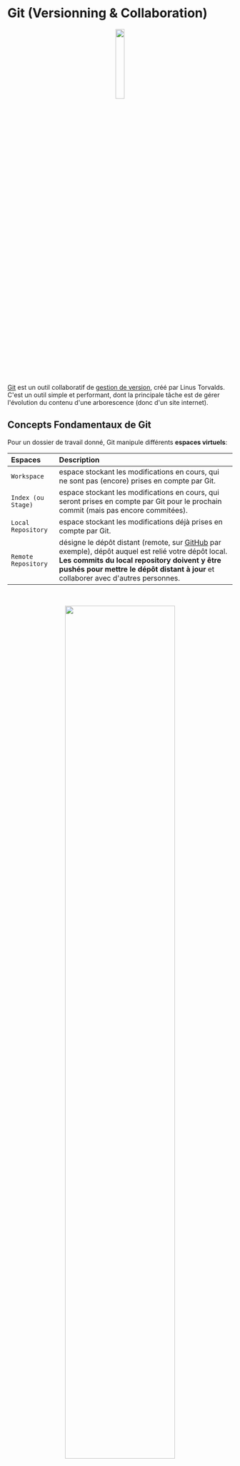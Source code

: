 # Git (Versionning & Collaboration)

<p align="center">
  <img src='img/Git.png'  width='20%'>
</p>

[Git](https://git-scm.com/) est un outil collaboratif de [gestion de version](https://fr.wikipedia.org/wiki/Gestion_de_versions), créé par Linus Torvalds. C'est un outil simple et performant, dont la principale tâche est de gérer l'évolution du contenu d'une arborescence (donc d'un site internet).

## Concepts Fondamentaux de Git

Pour un dossier de travail donné, Git manipule différents **espaces virtuels**:

| Espaces             | Description                           |
| :------------------ | :------------------------------------ | 
| `Workspace`         | espace stockant les modifications en cours, qui ne sont pas (encore) prises en compte par Git. |
| `Index (ou Stage)`  | espace stockant les modifications en cours, qui seront prises en compte par Git pour le prochain commit (mais pas encore commitées). |
| `Local Repository`  | espace stockant les modifications déjà prises en compte par Git. |
| `Remote Repository` | désigne le dépôt distant (remote, sur [GitHub](https://github.com/) par exemple), dépôt auquel est relié votre dépôt local. **Les commits du local repository doivent y être pushés pour mettre le dépôt distant à jour** et collaborer avec d'autres personnes. |

<br>

<p align="center">
  <img src='img/Git_Overview.png'  width='70%'>
</p>

## Créer une Clé SSH pour GitHub

Avant toute chose, pour utiliser [Git](https://git-scm.com/) et [GitHub](https://github.com/) à leur pleins potentiels, on va créer une clé dite SSH. Cette clé est une carte d'identité nous permettant de nous authentifier auprès de [GitHub](https://github.com/), notamment pour accéder aux repos privés, signer nos commits, etc.

- [Connecting to GitHub with SSH](https://help.github.com/articles/connecting-to-github-with-ssh/) 

### Vérification de Clés Existantes

Avant de générer une clé SSH, on peut vérifier si nous n'avons pas déjà de clés existantes.

```sh

# Affiche les fichiers du répertoire .ssh, si ils existent
$ ls -al ~/.ssh

```

Par défaut, les noms de fichier des clès publiques supportées pour GitHub sont les suivantes: 
- `id_rsa.pub`
- `id_ecdsa.pub`
- `id_ed25519.pub`

### Création de la Clé

```sh

# Attention à bien remplacer l'email par le votre ;)
$ ssh-keygen -t ed25519 -C "your_email@exemple.fr"

```

⚠️ **WARNING**

> Si votre système ne supporte pas Algorithme Ed25519, il faudra utiliser ce code:

```sh

# Attention à bien remplacer l'email par le votre ;)
$ ssh-keygen -t rsa -b 4096 -C "votre-email@exemple.fr"

```

> Il vous sera demandé d'inventer **une passphrase**, c'est-à-dire un mot de passe un peu costaud (qui peut carrément être une phrase, avec des espaces, des accents et tout ! Cette passphrase n'est pas strictement obligatoire (elle peut être vide…), mais il est fortement recommandé d'en choisir une. Par contre, il faut la retenir par cœur, si elle est perdue, **la clé SSH est bonne à jeter !**

Une clé SSH se compose de **deux parties**, si bien qu'à l'issue de la commande, vous obtenez deux choses:

- une **clé privée** dans `/home/mint/.ssh/id_rsa` — pour protégér du contenu, à garder pour soi !
- une **clé publique** dans `/home/mint/.ssh/id_rsa.pub` — elle est capable de lire du contenu protégé par la clé privé

<p align="center">
  <img src='img/Cles_Prive_Publique.png'  width='30%'>
</p>

### Ajout de la Clé Publique sur GitHub

Vous allez donc copier le contenu de la clé publique sur [GitHub](https://github.com/). Vous pouvez regarder le contenu de la clé publique, par curiosité:

```sh

# Pour récupérer le contenu de notre clé publique
cat ~/.ssh/id_rsa.pub

```

Copiez ce contenu, et allez le coller dans votre compte [GitHub](https://github.com/):

```sh

Settings > SSH and GPG keys > New SSH key > Coller le contenu de la clé et valider

```

⚠️ **WARNING**

> Pour que Git utilise automatiquement **la clé SSH** pour authentifier les commandes git ..., il faut utiliser des URLs avec le protocole `SSH` plutôt que `HTTPS`. [Why is GIT always asking for my password?](https://help.github.com/articles/why-is-git-always-asking-for-my-password/)

### Activation de la Clé SSH en Local

Pour que la clé SSH soit utilisable, et aussi pour éviter d'avoir à donner sa passphrase à chaque utilisation, il faut ajouter la clé privée à un « trousseau de clé » (programme `ssh-agent`):

```sh

eval "$(ssh-agent -s)" # pour lancer ssh-agent de façon sécurisée
ssh-add ~/.ssh/id_rsa # pour activer la clé SSH

```

⚠️ **WARNING**

> Si vous oubliez cette étape, vous aurez des erreurs du type "Permission denied (publickey)" lors de l'utilisation de Git & GitHub.

## Configuration Locale de Git

Git peut être configuré [très précisement](https://git-scm.com/docs/git-config). Voici quelques réglages utiles à mettre en place:

**Nom affiché dans les commits:**

```sh

# N'oubliez pas de changer le nom par le votre… ;)
git config --global user.name "John Wick"

```

**Email associé au commit (conseil : le même que celui du compte GitHub):**

```sh

# N'oubliez pas de changer l'email par le votre… ;)
git config --global user.email "john.wick@lecroquemitaine.fr"

```

**Choix de l'éditeur de texte utilisé pour écrire les messages de commit:**

```sh

git config --global core.editor nano # ou code pour Visual Studio Code, etc.

```

**Activation des couleurs dans le résultat des commandes Git:**

```sh

git config --global color.ui true

```

⚠️ **WARNING**

> Pour vérifier la configutation complète: `git config -l`. Cette commande va afficher tous les réglages actifs de `git`.

## Mémo Commandes Git

- [Cheat Sheet Git](assets/Github_Git_Cheat_Sheet.pdf)
- [GitFlow, méthode de travail très efficace pour gérer les branches](https://www.atlassian.com/fr/git/tutorials/comparing-workflows/gitflow-workflow)

### Obtenir de l'aide

| Nom                 | Description                                |
| :-------------------| :----------------------------------------- |
| `git --help`        | renvoie la liste des commandes disponibles |
| `git [commande] -h` | idem pour une commande précise             |

### Cloner ou Initier un Repo

| Nom                           | Description                                |
| :---------------------------- | :----------------------------------------- |
| `git clone {url} [nom-local]` | récupère un repo distant (remote sur GitHub par exemple) en local, dans un dossier créé à la volée qu'il est possible de renommer (par défaut : nom du repo sur le remote) |
| `git init`                    | crée un nouveau projet Git local à partir d'un dossier courant. Si on veut ensuite le partager sur GitHub, il faudra alors paramétrer au moins un remote            |


### Pour les Premiers Commits

<p align="center">
  <img src='img/Premiers_Commits.png'  width='30%'>
</p>

## Fichiers Spéciaux

| Nom       | Description                                                           |
| :-------- | :-------------------------------------------------------------------- |
| `.gitignore` | permet de lister des fichiers qui doivent être ignorés lors du add |
| `.gitkeep`   | est un fichier qui peut être placé à la racine d'un répertoire vide afin que git prenne ce dossier en compte même s'il ne contient pas de fichier |

# GitHub (Code Hosting Platform)

<p align="center">
  <img src='img/Git_Hub.png'  width='30%'>
</p>

Pour faciliter la communication autour du projet, les bons vieux emails fonctionnent, mais il existe aujourd'hui des sites et de services complémentaires à Git. Le site [GitHub](https://github.com/) est l'un d'entre eux.

C'est une plateforme de services & un réseau social — Il agit comme un serveur central, permettant de partager son code dans un dépôt [Git](https://git-scm.com/) centralisé et partagé sur internet, mais également de communiquer avec d'autres développeurs par l'intermédiaire de commentaires, d'issues, etc.

[GitHub](https://github.com/) est probablement le réseau social de développeurs le plus populaire aujourd'hui.

<p align="center">
  <img src='img/Github_Social.png'  width='50%'>
</p>

Mais, il n'est pas le seul. Il existe également d'autres services comme:

- [GitLab](https://docs.gitlab.com/ee/user/project/repository/)
- [Bitbucket](https://bitbucket.org/)
